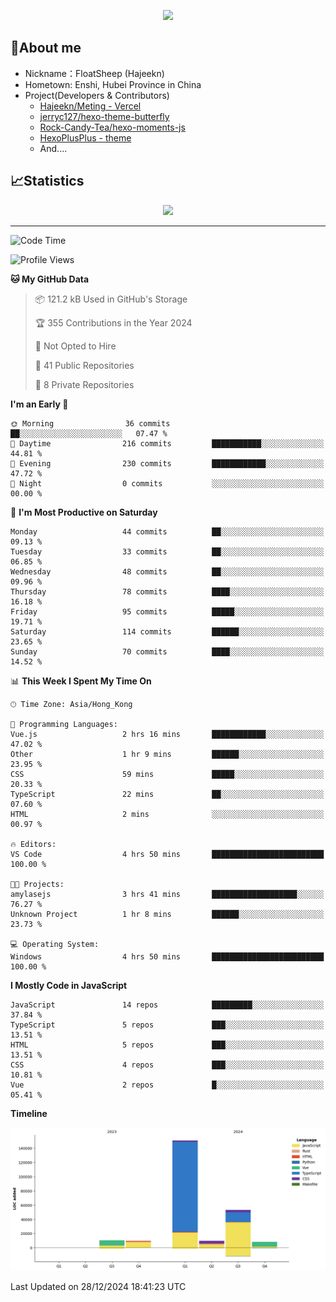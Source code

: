 <p align="center">
   <a href="https://git.io/typing-svg"><img src="https://readme-typing-svg.demolab.com?font=Fira+Code&pause=1000&color=F7DD11&center=true&vCenter=true&width=435&lines=Floating+in+the+clouds~;I'm+glad+to+meet+you+again" /></a>
</p>

## 🥱About me

- Nickname：FloatSheep (Hajeekn)
- Hometown: Enshi, Hubei Province in China
- Project(Developers & Contributors)
   - [Hajeekn/Meting - Vercel](https://github.com/hajeekn/vercel-meting)
   - [jerryc127/hexo-theme-butterfly](https://github.com/jerryc127/hexo-theme-butterfly)
   - [Rock-Candy-Tea/hexo-moments-js](https://github.com/Rock-Candy-Tea/hexo-moments-js)
   - [HexoPlusPlus - theme](https://github.com/HexoPlusPlus/HexoPlusPlus)
   - And....


## 📈Statistics

<div align="center">
<img src="https://github-readme-stats-git-masterrstaa-rickstaa.vercel.app/api?username=FloatSheep" />
</div>

---

<!--START_SECTION:waka-->
![Code Time](http://img.shields.io/badge/Code%20Time-253%20hrs%2056%20mins-blue)

![Profile Views](http://img.shields.io/badge/Profile%20Views-0-blue)

**🐱 My GitHub Data** 

> 📦 121.2 kB Used in GitHub's Storage 
 > 
> 🏆 355 Contributions in the Year 2024
 > 
> 🚫 Not Opted to Hire
 > 
> 📜 41 Public Repositories 
 > 
> 🔑 8 Private Repositories 
 > 
**I'm an Early 🐤** 

```text
🌞 Morning                36 commits          ██░░░░░░░░░░░░░░░░░░░░░░░   07.47 % 
🌆 Daytime                216 commits         ███████████░░░░░░░░░░░░░░   44.81 % 
🌃 Evening                230 commits         ████████████░░░░░░░░░░░░░   47.72 % 
🌙 Night                  0 commits           ░░░░░░░░░░░░░░░░░░░░░░░░░   00.00 % 
```
📅 **I'm Most Productive on Saturday** 

```text
Monday                   44 commits          ██░░░░░░░░░░░░░░░░░░░░░░░   09.13 % 
Tuesday                  33 commits          ██░░░░░░░░░░░░░░░░░░░░░░░   06.85 % 
Wednesday                48 commits          ██░░░░░░░░░░░░░░░░░░░░░░░   09.96 % 
Thursday                 78 commits          ████░░░░░░░░░░░░░░░░░░░░░   16.18 % 
Friday                   95 commits          █████░░░░░░░░░░░░░░░░░░░░   19.71 % 
Saturday                 114 commits         ██████░░░░░░░░░░░░░░░░░░░   23.65 % 
Sunday                   70 commits          ████░░░░░░░░░░░░░░░░░░░░░   14.52 % 
```


📊 **This Week I Spent My Time On** 

```text
🕑︎ Time Zone: Asia/Hong_Kong

💬 Programming Languages: 
Vue.js                   2 hrs 16 mins       ████████████░░░░░░░░░░░░░   47.02 % 
Other                    1 hr 9 mins         ██████░░░░░░░░░░░░░░░░░░░   23.95 % 
CSS                      59 mins             █████░░░░░░░░░░░░░░░░░░░░   20.33 % 
TypeScript               22 mins             ██░░░░░░░░░░░░░░░░░░░░░░░   07.60 % 
HTML                     2 mins              ░░░░░░░░░░░░░░░░░░░░░░░░░   00.97 % 

🔥 Editors: 
VS Code                  4 hrs 50 mins       █████████████████████████   100.00 % 

🐱‍💻 Projects: 
amylasejs                3 hrs 41 mins       ███████████████████░░░░░░   76.27 % 
Unknown Project          1 hr 8 mins         ██████░░░░░░░░░░░░░░░░░░░   23.73 % 

💻 Operating System: 
Windows                  4 hrs 50 mins       █████████████████████████   100.00 % 
```

**I Mostly Code in JavaScript** 

```text
JavaScript               14 repos            █████████░░░░░░░░░░░░░░░░   37.84 % 
TypeScript               5 repos             ███░░░░░░░░░░░░░░░░░░░░░░   13.51 % 
HTML                     5 repos             ███░░░░░░░░░░░░░░░░░░░░░░   13.51 % 
CSS                      4 repos             ███░░░░░░░░░░░░░░░░░░░░░░   10.81 % 
Vue                      2 repos             █░░░░░░░░░░░░░░░░░░░░░░░░   05.41 % 
```



**Timeline**

![Lines of Code chart](https://raw.githubusercontent.com/FloatSheep/FloatSheep/main/assets/bar_graph.png)


 Last Updated on 28/12/2024 18:41:23 UTC
<!--END_SECTION:waka-->

